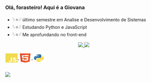 ### Olá, forasteiro! Aqui é a Giovana
- 𓆩✧𓆪 último semestre em Analise e Desenvolvimento de Sistemas
- 𓆩✧𓆪 Estudando Python e JavaScript
- 𓆩✧𓆪 Me aprofundando no front-end 

<div align="center">
  <a href="https://github.com/GiovanaSierpinski">
  <img width="42%" src="https://github-readme-stats.vercel.app/api?username=GiovanaSierpinski&show_icons=true&theme=tokyonight&include_all_commits=true&count_private=true"/>
  <img width="50%" src="https://github-readme-stats.vercel.app/api/top-langs/?username=GiovanaSierpinski&layout=compact&langs_count=7&theme=tokyonight"/>
</div>
<div style="display: inline_block"><br>
  <img align="center" alt="Gi-Js" height="30" width="40" src="https://raw.githubusercontent.com/devicons/devicon/master/icons/javascript/javascript-plain.svg">
  <img align="center" alt="Gi-HTML" height="30" width="40" src="https://raw.githubusercontent.com/devicons/devicon/master/icons/html5/html5-original.svg">
  <img align="center" alt="Gi-Python" height="30" width="40" src="https://raw.githubusercontent.com/devicons/devicon/master/icons/python/python-original.svg">
</div>

##

<div> 
<a href="https://www.linkedin.com/in/giovana-sierpinski-pascoal-da-silva-464b2320b/" target="_blank"><img src="https://img.shields.io/badge/-LinkedIn-%230077B5?style=for-the-badge&logo=linkedin&logoColor=white" target="_blank"></a> 
 
</div>
